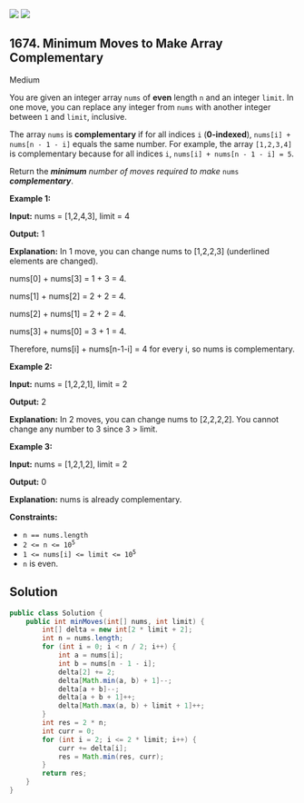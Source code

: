 [![](https://img.shields.io/github/stars/javadev/LeetCode-in-Java?label=Stars&style=flat-square)](https://github.com/javadev/LeetCode-in-Java)
[![](https://img.shields.io/github/forks/javadev/LeetCode-in-Java?label=Fork%20me%20on%20GitHub%20&style=flat-square)](https://github.com/javadev/LeetCode-in-Java/fork)

## 1674\. Minimum Moves to Make Array Complementary

Medium

You are given an integer array `nums` of **even** length `n` and an integer `limit`. In one move, you can replace any integer from `nums` with another integer between `1` and `limit`, inclusive.

The array `nums` is **complementary** if for all indices `i` (**0-indexed**), `nums[i] + nums[n - 1 - i]` equals the same number. For example, the array `[1,2,3,4]` is complementary because for all indices `i`, `nums[i] + nums[n - 1 - i] = 5`.

Return the _**minimum** number of moves required to make_ `nums` _**complementary**_.

**Example 1:**

**Input:** nums = [1,2,4,3], limit = 4

**Output:** 1

**Explanation:** In 1 move, you can change nums to [1,2,2,3] (underlined elements are changed).

nums[0] + nums[3] = 1 + 3 = 4.

nums[1] + nums[2] = 2 + 2 = 4.

nums[2] + nums[1] = 2 + 2 = 4.

nums[3] + nums[0] = 3 + 1 = 4.

Therefore, nums[i] + nums[n-1-i] = 4 for every i, so nums is complementary.

**Example 2:**

**Input:** nums = [1,2,2,1], limit = 2

**Output:** 2

**Explanation:** In 2 moves, you can change nums to [2,2,2,2]. You cannot change any number to 3 since 3 > limit.

**Example 3:**

**Input:** nums = [1,2,1,2], limit = 2

**Output:** 0

**Explanation:** nums is already complementary.

**Constraints:**

*   `n == nums.length`
*   <code>2 <= n <= 10<sup>5</sup></code>
*   <code>1 <= nums[i] <= limit <= 10<sup>5</sup></code>
*   `n` is even.

## Solution

```java
public class Solution {
    public int minMoves(int[] nums, int limit) {
        int[] delta = new int[2 * limit + 2];
        int n = nums.length;
        for (int i = 0; i < n / 2; i++) {
            int a = nums[i];
            int b = nums[n - 1 - i];
            delta[2] += 2;
            delta[Math.min(a, b) + 1]--;
            delta[a + b]--;
            delta[a + b + 1]++;
            delta[Math.max(a, b) + limit + 1]++;
        }
        int res = 2 * n;
        int curr = 0;
        for (int i = 2; i <= 2 * limit; i++) {
            curr += delta[i];
            res = Math.min(res, curr);
        }
        return res;
    }
}
```